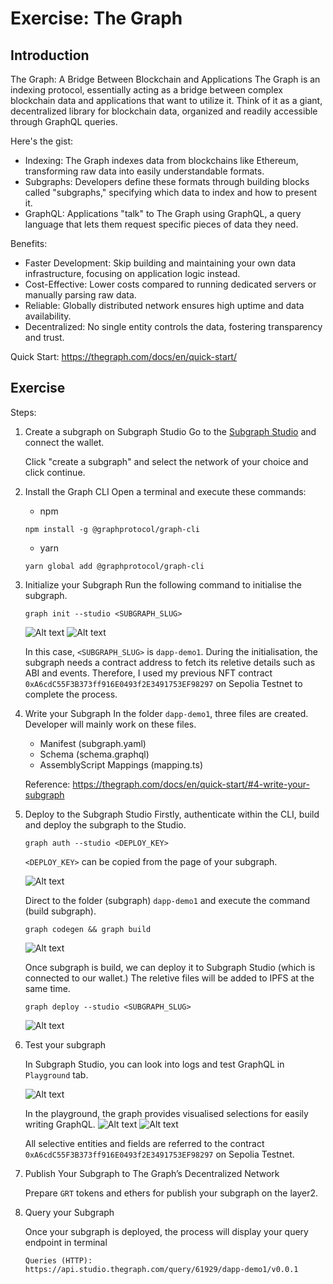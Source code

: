 # Exercise: The Graph

## Introduction

The Graph: A Bridge Between Blockchain and Applications
The Graph is an indexing protocol, essentially acting as a bridge between complex blockchain data and applications that want to utilize it. Think of it as a giant, decentralized library for blockchain data, organized and readily accessible through GraphQL queries.

Here's the gist:

- Indexing: The Graph indexes data from blockchains like Ethereum, transforming raw data into easily understandable formats.
- Subgraphs: Developers define these formats through building blocks called "subgraphs," specifying which data to index and how to present it.
- GraphQL: Applications "talk" to The Graph using GraphQL, a query language that lets them request specific pieces of data they need.

Benefits:

- Faster Development: Skip building and maintaining your own data infrastructure, focusing on application logic instead.
- Cost-Effective: Lower costs compared to running dedicated servers or manually parsing raw data.
- Reliable: Globally distributed network ensures high uptime and data availability.
- Decentralized: No single entity controls the data, fostering transparency and trust.

Quick Start: https://thegraph.com/docs/en/quick-start/

## Exercise

Steps:

1. Create a subgraph on Subgraph Studio
   Go to the [Subgraph Studio](https://thegraph.com/studio/) and connect the wallet.

   Click "create a subgraph" and select the network of your choice and click continue.

2. Install the Graph CLI
   Open a terminal and execute these commands:

   - npm

   ```console
   npm install -g @graphprotocol/graph-cli
   ```

   - yarn

   ```console
   yarn global add @graphprotocol/graph-cli
   ```

3. Initialize your Subgraph
   Run the following command to initialise the subgraph.

   ```console
   graph init --studio <SUBGRAPH_SLUG>
   ```

   ![Alt text](./images/image.png)
   ![Alt text](./images/image-1.png)

   In this case, `<SUBGRAPH_SLUG>` is `dapp-demo1`. During the initialisation, the subgraph needs a contract address to fetch its reletive details such as ABI and events. Therefore, I used my previous NFT contract `0xA6cdC55F3B373ff916E0493f2E3491753EF98297` on Sepolia Testnet to complete the process.

4. Write your Subgraph
   In the folder `dapp-demo1`, three files are created. Developer will mainly work on these files.

   - Manifest (subgraph.yaml)
   - Schema (schema.graphql)
   - AssemblyScript Mappings (mapping.ts)

   Reference: https://thegraph.com/docs/en/quick-start/#4-write-your-subgraph

5. Deploy to the Subgraph Studio
   Firstly, authenticate within the CLI, build and deploy the subgraph to the Studio.

   ```console
   graph auth --studio <DEPLOY_KEY>
   ```

   `<DEPLOY_KEY>` can be copied from the page of your subgraph.

   ![Alt text](./images/image-2.png)

   Direct to the folder (subgraph) `dapp-demo1` and execute the command (build subgraph).

   ```console
   graph codegen && graph build
   ```

   ![Alt text](./images/image-3.png)

   Once subgraph is build, we can deploy it to Subgraph Studio (which is connected to our wallet.) The reletive files will be added to IPFS at the same time.

   ```console
   graph deploy --studio <SUBGRAPH_SLUG>
   ```

   ![Alt text](./images/image-4.png)

6. Test your subgraph

   In Subgraph Studio, you can look into logs and test GraphQL in `Playground` tab.

   ![Alt text](./images/image-5.png)

   In the playground, the graph provides visualised selections for easily writing GraphQL.
   ![Alt text](./images/image-7.png)
   ![Alt text](./images/image-6.png)

   All selective entities and fields are referred to the contract `0xA6cdC55F3B373ff916E0493f2E3491753EF98297` on Sepolia Testnet.

7. Publish Your Subgraph to The Graph’s Decentralized Network

   Prepare `GRT` tokens and ethers for publish your subgraph on the layer2.

8. Query your Subgraph

   Once your subgraph is deployed, the process will display your query endpoint in terminal

   ```console
   Queries (HTTP):     https://api.studio.thegraph.com/query/61929/dapp-demo1/v0.0.1
   ```
